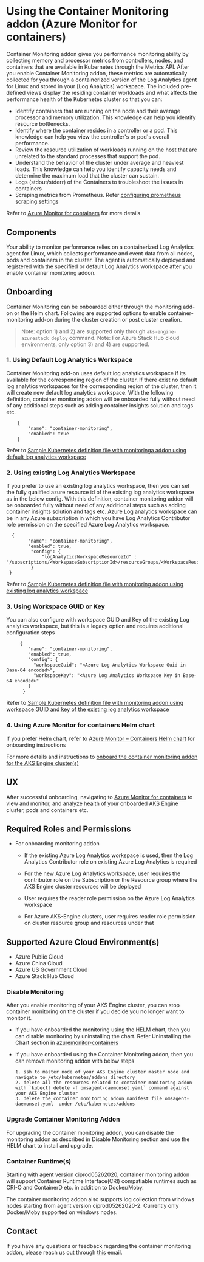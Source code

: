 # Using the Container Monitoring addon (Azure Monitor for containers)

Container Monitoring addon gives you performance monitoring ability by collecting memory and processor metrics from controllers, nodes, and containers that are available in Kubernetes through the Metrics API. After you enable Container Monitoring addon, these metrics are automatically collected for you through a containerized version of the Log Analytics agent for Linux and stored in your [Log Analytics] workspace. The included pre-defined views display the residing container workloads and what affects the performance health of the Kubernetes cluster so that you can:

- Identify containers that are running on the node and their average processor and memory utilization. This knowledge can help you identify resource bottlenecks.
- Identify where the container resides in a controller or a pod. This knowledge can help you view the controller's or pod's overall performance.
- Review the resource utilization of workloads running on the host that are unrelated to the standard processes that support the pod.
- Understand the behavior of the cluster under average and heaviest loads. This knowledge can help you identify capacity needs and determine the maximum load that the cluster can sustain.
- Logs (stdout/stderr) of the Containers to troubleshoot the issues in containers
- Scraping metrics from Prometheus. Refer [configuring prometheus scraping settings](https://docs.microsoft.com/en-us/azure/azure-monitor/insights/container-insights-agent-config#overview-of-configurable-prometheus-scraping-settings)

Refer to [Azure Monitor for containers](https://docs.microsoft.com/en-us/azure/azure-monitor/insights/container-insights-overview) for more details.

## Components

Your ability to monitor performance relies on a containerized Log Analytics agent for Linux, which collects performance and event data from all nodes, pods and containers in the cluster.
The agent is automatically deployed and registered with the specified or default Log Analytics workspace after you enable container monitoring addon.

## Onboarding

Container Monitoring can be onboarded either through the monitoring add-on or the Helm chart.
Following are supported options to enable container-monitoring add-on during the cluster creation or post cluster creation.

> Note: option 1) and 2) are supported only through `aks-engine-azurestack deploy` command.
> Note: For Azure Stack Hub cloud environments, only option 3) and 4) are supported.

### 1. Using Default Log Analytics Workspace

Container Monitoring add-on uses default log analytics workspace if its available for the corresponding region of the cluster. If there exist no default log analytics workspaces for the corresponding region of the cluster, then it will create new default log analytics workspace.
With the following definition, container monitoring addon will be onboarded fully without need of any additional steps such as adding container insights solution and tags etc.

        {
            "name": "container-monitoring",
            "enabled": true
        }

Refer to [Sample Kubernetes definition file with monitoringa addon using default log analytics workspace](../../examples/addons/container-monitoring/kubernetes-container-monitoring.json)

### 2. Using existing Log Analytics Workspace

If you prefer to use an existing log analytics workspace, then you can set  the fully qualified azure resource id of the existing log analytics workspace as in the below config.
With this definition, container monitoring addon will be onboarded fully without need of any additional steps such as adding container insights solution and tags etc.
Azure Log analytics workspace can be in any Azure subscription in which you have Log Analytics Contributor role permission on the specified Azure Log Analytics workspace.

      {
            "name": "container-monitoring",
            "enabled": true,
             "config": {
                 "logAnalyticsWorkspaceResourceId" : "/subscriptions/<WorkspaceSubscriptionId>/resourceGroups/<WorkspaceResourceGroup>/providers/Microsoft.OperationalInsights/workspaces/<workspaceName>"
             }
     }

Refer to [Sample Kubernetes definition file with monitoring addon using existing log analytics workspace](../../examples/addons/container-monitoring/kubernetes-container-monitoring_existing_log_analytics_workspace.json)

### 3. Using Workspace GUID or Key

You can also configure with workspace GUID and Key of the existing Log analytics workspace, but this is a legacy option and requires additional configuration steps

         {
            "name": "container-monitoring",
            "enabled": true,
            "config": {
              "workspaceGuid": "<Azure Log Analytics Workspace Guid in Base-64 encoded>",
              "workspaceKey": "<Azure Log Analytics Workspace Key in Base-64 encoded>"
            }
          }

Refer to [Sample Kubernetes definition file with monitoring addon using workspace GUID and key of the existing log analytics workspace](../../examples/addons/container-monitoring/kubernetes-container-monitoring_existing_workspace_id_and_key.json)

### 4. Using Azure Monitor for containers Helm chart

If you prefer Helm chart, refer to [Azure Monitor – Containers Helm chart](https://github.com/Helm/charts/tree/master/incubator/azuremonitor-containers) for onboarding instructions

For more details and instructions to [onboard the container monitoring addon for the AKS Engine cluster(s)](../../examples/addons/container-monitoring/README.md)

## UX

After successful onboarding, navigating to [Azure Monitor for containers](https://aka.ms/azmon-containers) to view and monitor, and analyze health of your onboarded AKS Engine cluster, pods and containers etc.

## Required Roles and Permissions

- For onboarding monitoring addon
     -  If the existing Azure Log Analytics workspace is used, then the Log Analytics Contributor role on existing Azure Log Analytics is required
     -  For the new Azure Log Analytics workspace, user requires the contributor role on the Subscription or the Resource group where the AKS Engine cluster resources will be deployed

  - User requires the reader role permission on the Azure Log Analytics workspace
  - For Azure AKS-Engine clusters, user requires reader role permission on cluster resource group and resources under that

## Supported Azure Cloud Environment(s)

- Azure Public Cloud
- Azure China Cloud
- Azure US Government Cloud
- Azure Stack Hub Cloud

### Disable Monitoring

After you enable monitoring of your AKS Engine cluster, you can stop container monitoring on the cluster if you decide you no longer want to monitor it.

- If you have onboarded the monitoring using the HELM chart, then you can disable monitoring by uninstalling the chart. Refer Uninstalling the Chart section in [azuremonitor-containers](https://github.com/helm/charts/tree/master/incubator/azuremonitor-containers)

- If you have onboarded using the Container Monitoring addon, then you can remove monitoring addon with below steps

      1. ssh to master node of your AKS Engine cluster master node and navigate to /etc/kubernetes/addons directory
      2. delete all the resources related to container monitoring addon with `kubectl delete -f omsagent-daemonset.yaml` command against your AKS Engine cluster
      3. delete the container monitoring addon manifest file omsagent-daemonset.yaml  under /etc/kubernetes/addons

### Upgrade Container Monitoring Addon

For upgrading the container monitoring addon, you can disable the monitoring addon as described in Disable Monitoring section and use the HELM chart to install and upgrade.

### Container Runtime(s)

Starting with agent version ciprod05262020, container monitoring addon will support Container Runtime Interface(CRI) compatiable runtimes such as CRI-O and ContainerD etc. in addition to Docker/Moby.

The container monitoring addon also supports log collection from windows nodes starting from agent version ciprod05262020-2. Currently only Docker/Moby supported on windows nodes.

## Contact

If you have any questions or feedback regarding the container monitoring addon, please reach us out through [this](mailto:askcoin@microsoft.com) email.